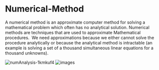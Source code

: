# Numerical-Method
A numerical method is an approximate computer method for solving a mathematical problem which often has no analytical solution.
Numerical methods are techniques that are used to approximate Mathematical procedures.  We need approximations because we either cannot solve the procedure analytically or because the analytical method is intractable (an example is solving a set of a thousand simultaneous linear equations for a thousand unknowns).

![numAnalysis-1kmkuf4](https://user-images.githubusercontent.com/109382325/205492731-23de76b9-3bdc-4bd3-8064-a3b060c12da8.jpg)
![images](https://user-images.githubusercontent.com/109382325/205492829-d3eef2f6-1210-4882-991f-c9b0c2d3d103.jpeg)
